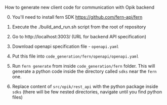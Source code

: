 How to generate new client code for communication with Opik backend

0. You'll need to install fern SDK https://github.com/fern-api/fern

1. Execute the ./build_and_run.sh script from the root of repository
2. Go to http://localhost:3003/ (URL for backend API specification)
3. Download openapi specification file - `openapi.yaml`
4. Put this file into `code_generation/fern/openapi/openapi.yaml`
5. Run `fern generate` from inside `code_generation/fern` folder. This will generate a python code inside the directory called `sdks` near the `fern` one.
7. Replace content of `src/opik/rest_api` with the python package inside `sdks` (there will be few nested directories, navigate until you find python files)
